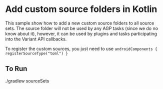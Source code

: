 # Add custom source folders in Kotlin
This sample show how to add a new custom source folders to all source sets. The source folder will
not be used by any AGP tasks (since we do no know about it), however, it can be used by plugins and
tasks participating into the Variant API callbacks.

To register the custom sources, you just need to use
`androidComponents { registerSourceType("toml") } `

## To Run
./gradlew sourceSets